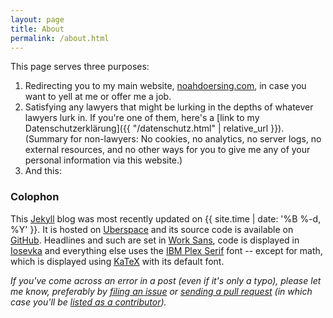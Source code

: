 ```yaml
---
layout: page
title: About
permalink: /about.html
---
```


This page serves three purposes:

1. Redirecting you to my main website, [noahdoersing.com](https://noahdoersing.com), in case you want to yell at me or offer me a job.
2. Satisfying any lawyers that might be lurking in the depths of whatever lawyers lurk in. If you're one of them, here's a [link to my Datenschutzerklärung]({{ "/datenschutz.html" | relative_url }}).<br>(Summary for non-lawyers: No cookies, no analytics, no server logs, no external resources, and no other ways for you to give me any of your personal information via this website.)
3. And this:


### Colophon

This [Jekyll](https://jekyllrb.com) blog was most recently updated on {{ site.time | date: '%B %-d, %Y' }}. It is hosted on [Uberspace](https://uberspace.de) and its source code is available on [GitHub](https://github.com/doersino/excessivelyadequate.com). Headlines and such are set in [Work Sans](https://github.com/weiweihuanghuang/Work-Sans), code is displayed in [Iosevka](https://github.com/be5invis/Iosevka/releases) and everything else uses the [IBM Plex Serif](https://github.com/IBM/plex/releases) font -- except for math, which is displayed using [KaTeX](https://katex.org) with its default font.

*If you've come across an error in a post (even if it's only a typo), please let me know, preferably by [filing an issue](https://github.com/doersino/excessivelyadequate.com/issues/new) or [sending a pull request](https://github.com/doersino/excessivelyadequate.com) (in which case you'll be [listed as a contributor](https://github.com/doersino/excessivelyadequate.com/graphs/contributors)).*

